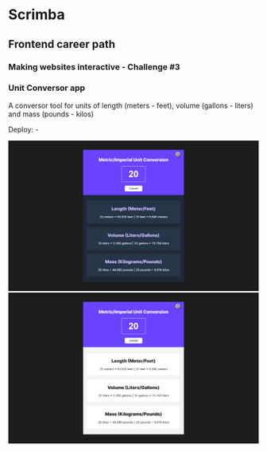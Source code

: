 # Scrimba
## Frontend career path
### Making websites interactive - Challenge #3
### Unit Conversor app

A conversor tool for units of length (meters - feet), volume (gallons - liters) and mass (pounds - kilos)

Deploy:
    - 

!['./img/darkTheme.png'](./img/darkTheme.png)
!['./img/lightTheme.png'](./img/lightTheme.png)
